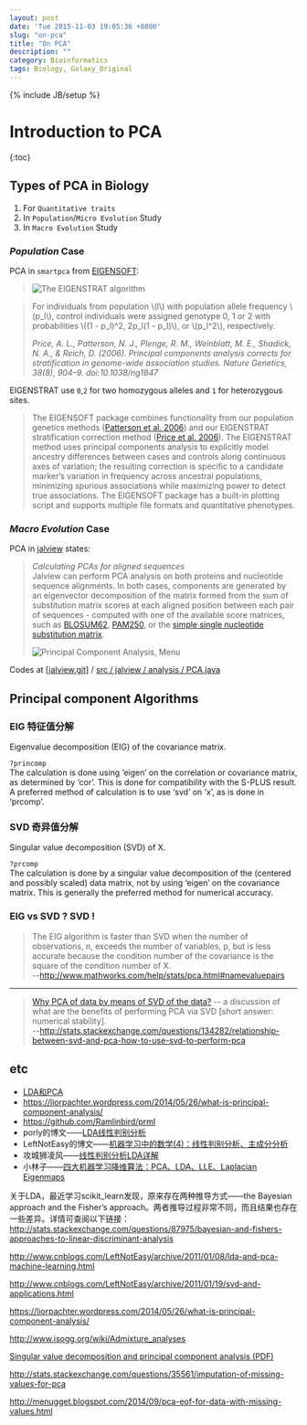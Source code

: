 ```yaml
---
layout: post
date: 'Tue 2015-11-03 19:05:36 +0800'
slug: "on-pca"
title: "On PCA"
description: ""
category: Bioinformatics
tags: Biology, Galaxy_Original
---
```

{% include JB/setup %}

# Introduction to PCA

{:toc}

## Types of PCA in Biology

1. For `Quantitative traits`
2. In `Population`/`Micro Evolution` Study
3. In `Macro Evolution` Study

### *Population* Case

PCA in `smartpca` from [EIGENSOFT](http://genetics.med.harvard.edu/reich/Reich_Lab/Software.html):

> ![The EIGENSTRAT algorithm](http://www.nature.com/ng/journal/v38/n8/images/ng1847-F1.jpg)

> For individuals from population \\(l\\) with population allele frequency \\(p_l\\), control individuals were assigned genotype 0, 1 or 2 with probabilities \\((1 - p_l)^2, 2p_l(1 - p_l)\\), or \\(p_l^2\\), respectively.
> 
> *Price, A. L., Patterson, N. J., Plenge, R. M., Weinblatt, M. E., Shadick, N. A., & Reich, D. (2006). Principal components analysis corrects for stratification in genome-wide association studies. Nature Genetics, 38(8), 904–9. doi:10.1038/ng1847*

EIGENSTRAT use `0`,`2` for two homozygous alleles and `1` for heterozygous sites.

> The EIGENSOFT package combines functionality from our population genetics methods ([Patterson et al. 2006](http://www.plosgenetics.org/article/info%3Adoi%2F10.1371%2Fjournal.pgen.0020190)) and our EIGENSTRAT stratification correction method ([Price et al. 2006](http://www.nature.com/ng/journal/v38/n8/abs/ng1847.html)). The EIGENSTRAT method uses principal components analysis to explicitly model ancestry differences between cases and controls along continuous axes of variation; the resulting correction is specific to a candidate marker’s variation in frequency across ancestral populations, minimizing spurious associations while maximizing power to detect true associations. The EIGENSOFT package has a built-in plotting script and supports multiple file formats and quantitative phenotypes. 

### *Macro Evolution* Case

PCA in [jalview](http://www.jalview.org/help/html/calculations/pca.html) states:

> *Calculating PCAs for aligned sequences*  
> Jalview can perform PCA analysis on both proteins and nucleotide sequence alignments. In both cases, components are generated by an eigenvector decomposition of the matrix formed from the sum of substitution matrix scores at each aligned position between each pair of sequences - computed with one of the available score matrices, such as [BLOSUM62](http://www.jalview.org/help/html/calculations/scorematrices.html#blosum62), [PAM250](http://www.jalview.org/help/html/calculations/scorematrices.html#pam250), or the [simple single nucleotide substitution matrix](http://www.jalview.org/help/html/calculations/scorematrices.html#simplenucleotide).
> 
> ![Principal Component Analysis, Menu](http://www.jalview.org/help/html/calculations/pcaviewer.gif)

Codes at [[jalview.git]](http://source.jalview.org/gitweb/?p=jalview.git) / [src / jalview / analysis / PCA.java](http://source.jalview.org/gitweb/?p=jalview.git;a=blob;f=src/jalview/analysis/PCA.java)

## Principal component Algorithms

### EIG 特征值分解

Eigenvalue decomposition (EIG) of the covariance matrix.

`?princomp`  
The calculation is done using ‘eigen’ on the correlation or covariance matrix, as determined by ‘cor’.  This is done for compatibility with the S-PLUS result.  A preferred method of calculation is to use ‘svd’ on ‘x’, as is done in ‘prcomp’.

### SVD 奇异值分解

Singular value decomposition (SVD) of X.

`?prcomp`  
The calculation is done by a singular value decomposition of the (centered and possibly scaled) data matrix, not by using ‘eigen’ on the covariance matrix.  This is generally the preferred method for numerical accuracy.

### EIG vs SVD ? SVD !

> The EIG algorithm is faster than SVD when the number of observations, n, exceeds the number of variables, p, but is less accurate because the condition number of the covariance is the square of the condition number of X.  
> --<http://www.mathworks.com/help/stats/pca.html#namevaluepairs>

------

> [Why PCA of data by means of SVD of the data?](http://stats.stackexchange.com/questions/79043) -- a discussion of what are the benefits of performing PCA via SVD [short answer: numerical stability].  
> --<http://stats.stackexchange.com/questions/134282/relationship-between-svd-and-pca-how-to-use-svd-to-perform-pca>

## etc

* [LDA和PCA](http://www.ramlinbird.com/lda%E5%92%8Cpca/)
* https://liorpachter.wordpress.com/2014/05/26/what-is-principal-component-analysis/
* https://github.com/Ramlinbird/prml
* porly的博文——[LDA线性判别分析](http://blog.csdn.net/porly/article/details/8020696)
* LeftNotEasy的博文——[机器学习中的数学(4)：线性判别分析、主成分分析](http://blog.jobbole.com/88195/)
* 攻城狮凌风——[线性判别分析LDA详解](http://blog.csdn.net/qianhen123/article/details/39832951)
* 小林子——[四大机器学习降维算法：PCA、LDA、LLE、Laplacian Eigenmaps](http://dataunion.org/13451.html)

关于LDA，最近学习scikit_learn发现，原来存在两种推导方式——the Bayesian approach and the Fisher’s approach。两者推导过程非常不同，而且结果也存在一些差异。详情可查阅以下链接：  
http://stats.stackexchange.com/questions/87975/bayesian-and-fishers-approaches-to-linear-discriminant-analysis

http://www.cnblogs.com/LeftNotEasy/archive/2011/01/08/lda-and-pca-machine-learning.html

http://www.cnblogs.com/LeftNotEasy/archive/2011/01/19/svd-and-applications.html

<https://liorpachter.wordpress.com/2014/05/26/what-is-principal-component-analysis/>

<http://www.isogg.org/wiki/Admixture_analyses>

[Singular value decomposition and principal component analysis (PDF)](http://arxiv.org/pdf/physics/0208101.pdf)

<http://stats.stackexchange.com/questions/35561/imputation-of-missing-values-for-pca>

<http://menugget.blogspot.com/2014/09/pca-eof-for-data-with-missing-values.html>
